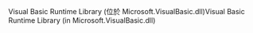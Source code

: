 <span data-ttu-id="10bea-101">Visual Basic Runtime Library (位於 Microsoft.VisualBasic.dll)</span><span class="sxs-lookup"><span data-stu-id="10bea-101">Visual Basic Runtime Library (in Microsoft.VisualBasic.dll)</span></span>
